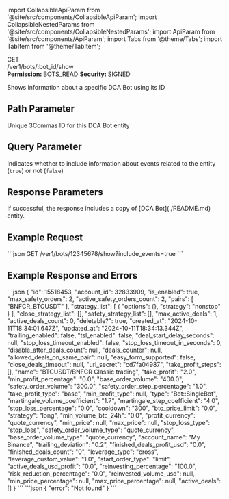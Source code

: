 import CollapsibleApiParam from '@site/src/components/CollapsibleApiParam';
import CollapsibleNestedParams from '@site/src/components/CollapsibleNestedParams';
import ApiParam from '@site/src/components/ApiParam';
import Tabs from '@theme/Tabs';
import TabItem from '@theme/TabItem';

<div className="main-container-endpoint">
    <div className="container-endpoint">
            <div className="container-method-get">
                <span className="endpoint-method">GET</span>
            </div>
              <div className="container-url">
                <span className="endpoint-url"> /ver1/bots/:bot_id/show</span>
           </div>
    </div>
    <div className="container-permission">
        <span className="permission-description"><strong>Permission: </strong>BOTS_READ</span>
        <span className="permission-description"><strong>Security: </strong>SIGNED</span>
    </div>
</div>

<p class="p-method-discription">  
    Shows information about a specific DCA Bot using its ID 
</p>

<h2> Path Parameter</h2>

<ApiParam name='bot_id' type='integer' id="bot_id" required>
  Unique 3Commas ID for this DCA Bot entity
</ApiParam>

<h2> Query Parameter </h2> 

<ApiParam name='include_events' type='boolean' id="include_events" required>
  Indicates whether to include information about events related to the entity (<code>true</code>) or not (<code>false</code>)
</ApiParam>

<h2> Response Parameters</h2> 

<p>
  If successful, the response includes a copy of [DCA Bot](./README.md) entity.
</p>

<h2> Example Request</h2>

<div style={{ padding: '10px', }}>
```json
GET /ver1/bots/12345678/show?include_events=true
```
</div>

<h2> Example Response and Errors </h2> 

<div style={{ padding: '10px', }}>
  <Tabs>
    <TabItem value="200" label="200 OK" attributes={{className: "green"}}>
  ```json
        {
    "id": 15518453,
    "account_id": 32833909,
    "is_enabled": true,
    "max_safety_orders": 2,
    "active_safety_orders_count": 2,
    "pairs": [
        "BNFCR_BTCUSDT"
    ],
    "strategy_list": [
        {
            "options": {},
            "strategy": "nonstop"
        }
    ],
    "close_strategy_list": [],
    "safety_strategy_list": [],
    "max_active_deals": 1,
    "active_deals_count": 0,
    "deletable?": true,
    "created_at": "2024-10-11T18:34:01.647Z",
    "updated_at": "2024-10-11T18:34:13.344Z",
    "trailing_enabled": false,
    "tsl_enabled": false,
    "deal_start_delay_seconds": null,
    "stop_loss_timeout_enabled": false,
    "stop_loss_timeout_in_seconds": 0,
    "disable_after_deals_count": null,
    "deals_counter": null,
    "allowed_deals_on_same_pair": null,
    "easy_form_supported": false,
    "close_deals_timeout": null,
    "url_secret": "cd7fa04987",
    "take_profit_steps": [],
    "name": "BTCUSDT/BNFCR Classic trading",
    "take_profit": "2.0",
    "min_profit_percentage": "0.0",
    "base_order_volume": "400.0",
    "safety_order_volume": "300.0",
    "safety_order_step_percentage": "1.0",
    "take_profit_type": "base",
    "min_profit_type": null,
    "type": "Bot::SingleBot",
    "martingale_volume_coefficient": "1.7",
    "martingale_step_coefficient": "4.0",
    "stop_loss_percentage": "0.0",
    "cooldown": "300",
    "btc_price_limit": "0.0",
    "strategy": "long",
    "min_volume_btc_24h": "0.0",
    "profit_currency": "quote_currency",
    "min_price": null,
    "max_price": null,
    "stop_loss_type": "stop_loss",
    "safety_order_volume_type": "quote_currency",
    "base_order_volume_type": "quote_currency",
    "account_name": "My Binance",
    "trailing_deviation": "0.2",
    "finished_deals_profit_usd": "0.0",
    "finished_deals_count": "0",
    "leverage_type": "cross",
    "leverage_custom_value": "1.0",
    "start_order_type": "limit",
    "active_deals_usd_profit": "0.0",
    "reinvesting_percentage": "100.0",
    "risk_reduction_percentage": "0.0",
    "reinvested_volume_usd": null,
    "min_price_percentage": null,
    "max_price_percentage": null,
    "active_deals": []
    }
```
  </TabItem>
  <TabItem value="404" label="404 Not Found" attributes={{className: "red"}}>
    ```json
{
    "error": "Not found"
}
```
  </TabItem>
</Tabs>
</div>
